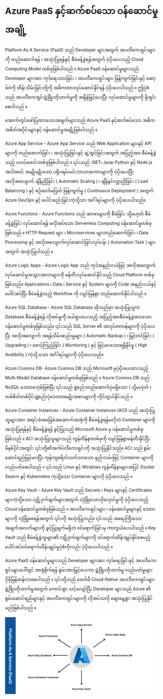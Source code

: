 # Azure PaaS နှင့်ဆက်စပ်သော ဝန်ဆောင်မှုအချို့

Platform As A Service (PaaS) သည် Developer များအတွက် အပလီကေးရှင်းများကို တည်ဆောက်ရန် ၊ အသုံးပြုရန်နှင့် စီမံခန့်ခွဲရန်အတွက် ပံ့ပိုးပေးသည့် Cloud Computing Model တစ်ခုဖြစ်ပါသည် ။ Azure PaaS ဝန်ဆောင်မှုများသည် Developer များအား ကုဒ်ရေးသားခြင်း ၊ အပလီကေးရှင်းများ ဖြန့်ကျက်ခြင်းနှင့် ဆော့ဖ်ဝဲကို ထိန်းသိမ်းခြင်းတို့ကို အဓိကထားလုပ်ဆောင်နိုင်ရန် ပံ့ပိုးပေးပါသည် ။ ဤပုံစံသည် အပလီကေးရှင်းဖွံ့ဖြိုးတိုးတက်မှုကို အရှိန်မြှင့်ပေးပြီး လုပ်ဆောင်မှုများကို ရိုးရှင်းစေပါသည် ။

အောက်တွင်ဖော်ပြထားသောအချက်များသည် Azure PaaS နှင့်ဆက်စပ်သော အဓိကအစိတ်အပိုင်းများနှင့် ဝန်ဆောင်မှုအချို့ဖြစ်ပါသည် ။

Azure App Service - Azure App Service သည် Web Application များနှင့် API များကို တည်ဆောက်ခြင်း ၊ အသုံးပြုခြင်းနှင့် ချဲ့ထွင်ခြင်းအတွက် အပြည့်အဝ စီမံခန့်ခွဲသည့် ပလပ်ဖောင်းတစ်ခုဖြစ်ပါသည် ။ ၎င်းသည် .NET၊ Java၊ Python နှင့် Node.js အပါအဝင် အမျိုးမျိုးသော ပရိုဂရမ်းမင်းဘာသာစကားများကို ပံ့ပိုးပေးပြီး အလိုအလျောက် ချိန်ညှိခြင်း ( Automatic Scaling ) ၊ ချိန်ခွင်လျှာညှိခြင်း ( Load Balancing ) နှင့် စဉ်ဆက်မပြတ် ဖြန့်ကျက်မှု ( Continuous Deployment ) အတွက် Azure DevOps နှင့် ပေါင်းစည်းခြင်းကဲ့သို့သာ အင်္ဂါရပ်များကို ပံ့ပိုးပေးပါသည်။

Azure Functions - Azure Functions သည် ဆာဗာများကို စီမံခြင်း သို့မဟုတ် စီမံခန့်ခွဲခြင်း လုပ်ဆောင်ရန် မလိုအပ်သော Serverless Computing ဝန်ဆောင်မှုတစ်ခုဖြစ်သည် ။ HTTP Request များ ၊ Microservices များတည်ဆောက်ခြင်း ၊ Data Processing နှင့် အလိုအလျောက်လုပ်ဆောင်ခြင်းလုပ်ငန်း ( Automation Task ) များအတွက် အသုံးပြုပါသည် ။

Azure Logic Apps - Azure Logic App သည် ကုဒ်အနည်းငယ်ဖြင့် အလိုအလျောက်လုပ်ဆောင်မှုအသွားအလာများကို ဖန်တီးလုပ်ဆောင်နိုင်သည့် Cloud Platform တစ်ခုဖြစ်သည်။ Applications ၊ Data ၊ Service နှင့် System များကို Code အနည်းငယ်နှင့် ပေါင်းစပ်ပြီး စီမံခန့်ခွဲသည့် Workflow ကို လျင်မြန်စွာ တည်ဆောက်နိုင်ပါသည် ။

Azure SQL Database -  Azure SQL Database ဆိုသည်မှာ အသုံးပြုသူက Database  စီမံခန့်ခွဲရန် လိုအပ်မှုကို ဖယ်ရှားပေးသည့် အပြည့်အဝစီမံခန့်ခွဲထားသော ဝန်ဆောင်မှုတစ်ခုဖြစ်သည်။ ၎င်းသည် SQL Server ၏ အလုပ်တာဝန်များကို ပံ့ပိုးပေးပြီး အလိုအလျောက် အရန်သိမ်းဆည်းမှုများ ( Automatic Backup ) ၊ မြှင့်တင်ခြင်း ( Upgrading ) ၊ စောင့်ကြည့်ခြင်း ( Monitoring ) နှင့် မြင့်မားသောရရှိနိုင်မှု ( High Avalibility ) ကဲ့သို့ သော အင်္ဂါရပ်များကို ပံ့ပိုးပေးသည်။

Azure Cosmos DB- Azure Cosmos DB သည် Microsoft မှပံ့ပိုးပေးထားသည့် Multi-Model Database ဝန်ဆောင်မှုတစ်ခုဖြစ်သည် ။ Azure Cosmos DB သည် NoSQL ဒေတာဘေ့စ်ဖြစ်ပြီး ၎င်းသည် ဖွဲ့စည်းတည်ဆောက်ပုံမရှိသော ( သို့မဟုတ် ) တစ်စိတ်တစ်ပိုင်းဖွဲ့စည်းပုံဒေတာအမျိုးအစားများကို ကိုင်တွယ်နိုင်သည် ။

Azure Container Instances - Azure Container Instances (ACI) သည် အသုံးပြုသူများအား အရင်းခံအခြေခံအဆောက်အအုံကို စီမံခန့်ခွဲရန်မလိုဘဲ Container များကို အသုံးပြုရန်နှင့် စီမံခန့်ခွဲရန် ခွင့်ပြုသည့် Microsoft Azure မှ ဝန်ဆောင်မှုတစ်ခုဖြစ်သည် ။ ACI အသုံးပြုသူများသည် ကွန်တိန်နာတစ်ခုကို လျင်မြန်စွာဖန်တီးနိုင်ပြီး မိနစ်ပိုင်းအတွင်း ၎င်းတို့၏အက်ပ်လီကေးရှင်းကို အသုံးပြုနိုင်သည်။ ACI သည် စွမ်းဆောင်ရည်မြင့်မားပြီး ကုန်ကျစရိတ်သက်သာသော နည်းလမ်းဖြင့် Container များကို လည်ပတ်စေပါသည် ။ ၎င်းသည် Linux နှင့် Windows ကွန်တိန်နာများအပြင် Docker Swarm နှင့် Kubernetes ကဲ့သို့သော Container များကို ပံ့ပိုးပေးသည် ။ 

Azure Key Vault - Azure Key Vault သည် Secrets ၊ Keys များနှင့် Certificates များကဲ့သို့သော လျှို့ဝှက်ချက်များအတွက် လုံခြုံသောသိုလှောင်မှုကို ပံ့ပိုးပေးသည့် Cloud ဝန်ဆောင်မှုတစ်ခုဖြစ်သည် ။ အပလီကေးရှင်းများ ၊ ဝန်ဆောင်မှုများနှင့် ဒေတာများကို လုံခြုံစေရန်အတွက် ၎င်းကို အသုံးပြုသည်။ ၎င်းသည် အရေးကြီးသော အချက်အလက်များကို ခွင့်ပြုချက်မရှိဘဲ ဝင်ရောက်ခြင်းမှ ကာကွယ်ပေးပါသည် ။ Key Vault သည် စီမံခန့်ခွဲသူများ၏ လျို့ဝှက်ချက်များကို ဝင်ရောက်ထိန်းချုပ်နိုင်စေမည့် ပေါင်းစပ်ဝင်ရောက်ထိန်းချုပ်မှုပုံစံကိုလည်း ပံ့ပိုးပေးပါသည် ။


Azure PaaS ဝန်ဆောင်မှုများသည် Developer များအား ကုဒ်ရေးခြင်းနှင့် အပလီကေးရှင်းများပေါ်တွင် အာရုံစိုက်ရန် စွမ်းအားမြှင့်ပေးကာ ဖွံ့ဖြိုးတိုးတက်မှု လည်ပတ်မှုများ ပိုမိုမြန်ဆန်လာစေပါသည် ။ ၎င်းတို့သည် ခေတ်မီ Cloud-Native အပလီကေးရှင်းများ ဖွံ့ဖြိုးတိုးတက်မှုအတွက် ကောင်းစွာ သင့်လျော်ပြီး Developer များသည် Azure ၏ စွမ်းဆောင်ရည်များနှင့် အပလီကေးရှင်းများကို လိုအပ်သလို ချောမွေ့စွာ အသုံးပြုနိုင်မည်ဖြစ်ပါသည် ။

<div align="center">
</div>
<img alt="demo" src="/image/6.png" />
<br/>
